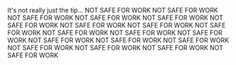 It's not really just the tip...
NOT SAFE FOR WORK
NOT SAFE FOR WORK
NOT SAFE FOR WORK
NOT SAFE FOR WORK
NOT SAFE FOR WORK
NOT SAFE FOR WORK
NOT SAFE FOR WORK
NOT SAFE FOR WORK
NOT SAFE FOR WORK
NOT SAFE FOR WORK
NOT SAFE FOR WORK
NOT SAFE FOR WORK
NOT SAFE FOR WORK
NOT SAFE FOR WORK
NOT SAFE FOR WORK
NOT SAFE FOR WORK
NOT SAFE FOR WORK
NOT SAFE FOR WORK
NOT SAFE FOR WORK